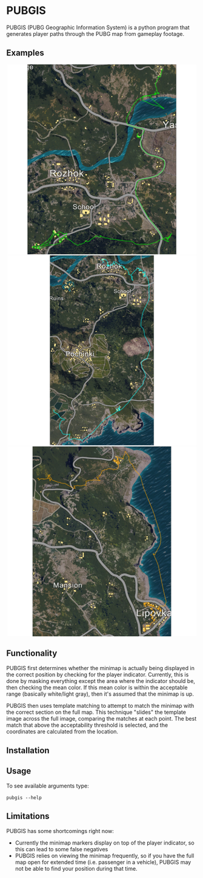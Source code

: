 # PUBGIS

PUBGIS (PUBG Geographic Information System) is a python program that generates player paths through the PUBG map from gameplay footage.

## Examples



<p align="center">
  <img src="example_path.jpg" width="500">
  <img src="example_path_2.jpg" width="500">
  <img src="example_path_3.jpg" width="500">
</p>

## Functionality

PUBGIS first determines whether the minimap is actually being displayed in the correct position by checking for the player indicator.  Currently, this is done by masking everything except the area where the indicator should be, then checking the mean color.  If this mean color is within the acceptable range (basically white/light gray), then it's assumed that the minimap is up.

 PUBGIS then uses template matching to attempt to match the minimap with the correct section on the full map.  This technique "slides" the template image across the full image, comparing the matches at each point.  The best match that above the acceptability threshold is selected, and the coordinates are calculated from the location.


## Installation


## Usage

To see available arguments type:

    pubgis --help


## Limitations

PUBGIS has some shortcomings right now:
* Currently the minimap markers display on top of the player indicator, so this can lead to some false negatives
* PUBGIS relies on viewing the minimap frequently, so if you have the full map open for extended time (i.e. passenger in a vehicle), PUBGIS may not be able to find your position during that time.
